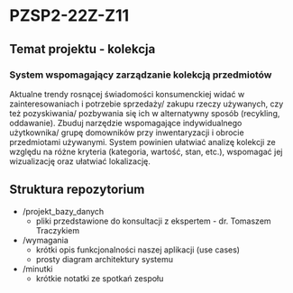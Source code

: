 # PZSP2-22Z-Z11

## Temat projektu - kolekcja

### System wspomagający zarządzanie kolekcją przedmiotów
Aktualne trendy rosnącej świadomości konsumenckiej widać w
zainteresowaniach i potrzebie sprzedaży/ zakupu rzeczy używanych, czy też
pozyskiwania/ pozbywania się ich w alternatywny sposób (recykling,
oddawanie). Zbuduj narzędzie wspomagające indywidualnego użytkownika/
grupę domowników przy inwentaryzacji i obrocie przedmiotami używanymi.
System powinien ułatwiać analizę kolekcji ze względu na różne kryteria
(kategoria, wartość, stan, etc.), wspomagać jej wizualizację oraz ułatwiać
lokalizację.

## Struktura repozytorium
* /projekt_bazy_danych
    * pliki przedstawione do konsultacji z ekspertem - dr. Tomaszem Traczykiem
* /wymagania
    * krótki opis funkcjonalności naszej aplikacji (use cases)
    * prosty diagram architektury systemu
* /minutki
    * krótkie notatki ze spotkań zespołu
